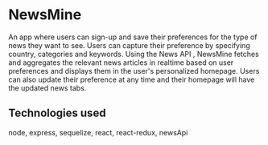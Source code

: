 # NewsMine

An app where users can sign-up and save their preferences for the type of news they want to see. Users can capture their preference by specifying country, categories and keywords. Using the News API , NewsMine fetches and aggregates the relevant news articles in realtime based on user preferences and displays them in the user's personalized homepage. Users can also update their preference at any time and their homepage will have the updated news tabs.

## Technologies used
node, express, sequelize, react, react-redux, newsApi
